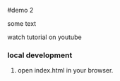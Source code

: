 #demo 2

some text

watch tutorial on youtube

### local development

1. open index.html in your browser.
